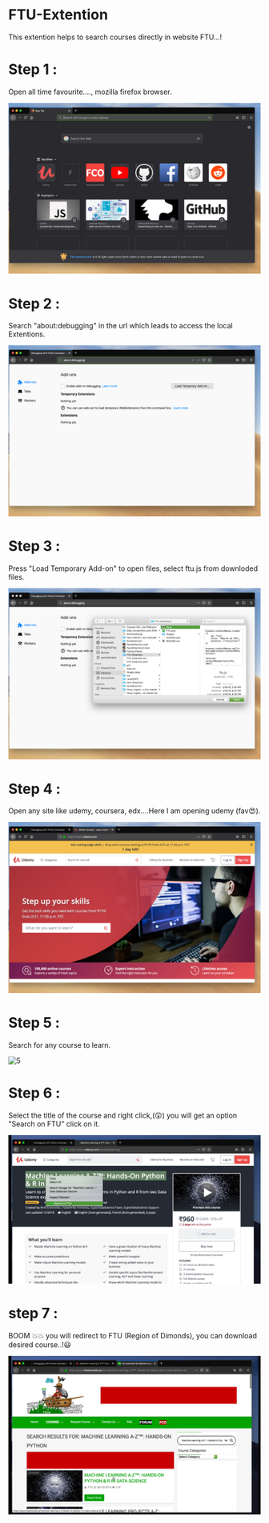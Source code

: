 # FTU-Extention

This extention helps to search courses directly in website FTU...!

# Step 1 :

Open all time favourite...., mozilla firefox browser.


![1](./images/1.png)

# Step 2 :

Search "about:debugging" in the url which leads to access the local Extentions.

![2](./images/2.png)

# Step 3 :

Press "Load Temporary Add-on" to open files, select ftu.js from downloded files.

![3](./images/3.png)

# Step 4 :

Open any site like udemy, coursera, edx....Here I am opening udemy (fav😍).

![4](./images/4.png)

# Step 5 :

Search for any course to learn.

![5](./images/5.png)

# Step 6 :

Select the title of the course and right click,(😲) you will get an option "Search on FTU" click on it.

![6](./images/6.png)

# step 7 :

BOOM 💥💥  you will redirect to FTU (Region of Dimonds), you can download desired course..!😃

![7](./images/7.png)
